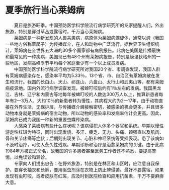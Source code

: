# 夏季旅行当心莱姆病  

&emsp;&emsp;夏日是旅游旺季。中国预防医学科学院流行病学研究所的专家提醒人们，外出旅游，特别是穿过草丛或露宿时，千万当心莱姆病。  
&emsp;&emsp;莱姆病是一种新发现的人兽共患病，病原体为莱姆病螺旋体，通常以蜱（我国一些地方俗称草爬子）为传播媒介，在人和动物中广泛流行。据世界卫生组织统计，莱姆病在全世界五大洲的30多个国家都有病例报告。此病在美国是传播最快和最常见的一种疾病，美国现已有48个州有莱姆病报告，特别是康涅狄格州的一些地区，发病高峰季节平均每个家庭至少有一个以上成员发病。  
&emsp;&emsp;中国预防医学科学院流行病学研究所对我国20个省、市调查发现，我国人群有莱姆病感染存在，感染率平均为5.33％，13个省、市、自治区有莱姆病散在发生和流行。我国的长白山、天山、祁连山、六盘山、太行山和武夷山等，都有莱姆病疫源地。国内外流行病学调查发现，被蜱叮咬后约有1％左右的发病。我国黑龙江、吉林、辽宁和内蒙古等地每年被蜱叮咬的人数达300万人以上，推算新患者每年有2—3万人，大约10％的新患者转为慢性，其病程大约为2—17年，由于动物直接在外界生活，无保护层，与传播媒介蜱接触密切，被感染的机会更多，并且很多动物本身就是莱姆病的宿主动物，所以动物的感染率和发病率估计会更高。因此，莱姆病已成为我国一种新的重要虫媒传染病。  
&emsp;&emsp;人感染了莱姆病有些什么症状呢？该病侵犯人体多个器官和系统。早期以慢性游走性红斑为特征，同时出现发烧、多汗、疲乏、无力、头痛、颈强直以及肌肉、骨和关节疼痛等症状；后期则出现关节、心脏和神经系统等受损表现。患了该病如不及时治疗，可使人永久性残疾。早期诊断和治疗是治愈莱姆病的关键。由于此病1984年方被正式命名，故我国的许多患者甚至医务工作者还不熟悉，要提高警惕，以免误诊和漏诊。  
&emsp;&emsp;专家向人们提出忠告：在野外旅游，特别是在林区和山区时，应注意自我保护，要穿长袖衣和长裤，要用驱虫剂涂在衣物上防止蜱侵袭。最好不要露宿，如果发现有虫叮咬，或者皮肤有红斑，应及时到医院检查和应用抗菌素，千万不要麻痹大意。  